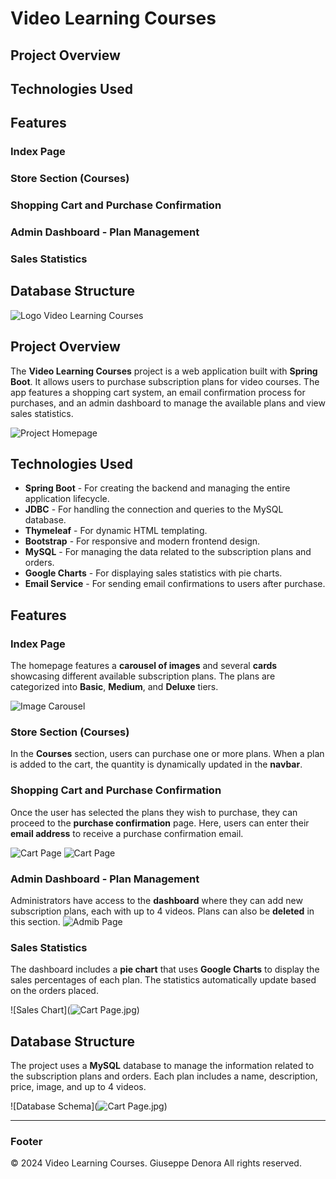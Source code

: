 # Video Learning Courses
## Project Overview
## Technologies Used
## Features
### Index Page
### Store Section (Courses)
### Shopping Cart and Purchase Confirmation
### Admin Dashboard - Plan Management
### Sales Statistics
## Database Structure

![Logo Video Learning Courses](imagesShow/logoBlack.jpg) <!-- Logo or main image of the project -->

## Project Overview

The **Video Learning Courses** project is a web application built with **Spring Boot**. It allows users to purchase subscription plans for video courses. The app features a shopping cart system, an email confirmation process for purchases, and an admin dashboard to manage the available plans and view sales statistics.

![Project Homepage](imagesShow/1c.jpg)

## Technologies Used

- **Spring Boot** - For creating the backend and managing the entire application lifecycle.
- **JDBC** - For handling the connection and queries to the MySQL database.
- **Thymeleaf** - For dynamic HTML templating.
- **Bootstrap** - For responsive and modern frontend design.
- **MySQL** - For managing the data related to the subscription plans and orders.
- **Google Charts** - For displaying sales statistics with pie charts.
- **Email Service** - For sending email confirmations to users after purchase.

## Features

### Index Page
The homepage features a **carousel of images** and several **cards** showcasing different available subscription plans. The plans are categorized into **Basic**, **Medium**, and **Deluxe** tiers.

![Image Carousel](imagesShow/2c.jpg)

### Store Section (Courses)
In the **Courses** section, users can purchase one or more plans. When a plan is added to the cart, the quantity is dynamically updated in the **navbar**.

### Shopping Cart and Purchase Confirmation
Once the user has selected the plans they wish to purchase, they can proceed to the **purchase confirmation** page. Here, users can enter their **email address** to receive a purchase confirmation email.

![Cart Page](imagesShow/3c.jpg)
![Cart Page](imagesShow/4c.jpg)

### Admin Dashboard - Plan Management
Administrators have access to the **dashboard** where they can add new subscription plans, each with up to 4 videos. Plans can also be **deleted** in this section.
![Admib Page](imagesShow/7c.jpg)

### Sales Statistics
The dashboard includes a **pie chart** that uses **Google Charts** to display the sales percentages of each plan. The statistics automatically update based on the orders placed.

![Sales Chart](![Cart Page](imagesShow/8c.jpg).jpg)

## Database Structure
The project uses a **MySQL** database to manage the information related to the subscription plans and orders. Each plan includes a name, description, price, image, and up to 4 videos.

![Database Schema](![Cart Page](imagesShow/db.jpg).jpg)

---

### Footer

&copy; 2024 Video Learning Courses. Giuseppe Denora All rights reserved.
